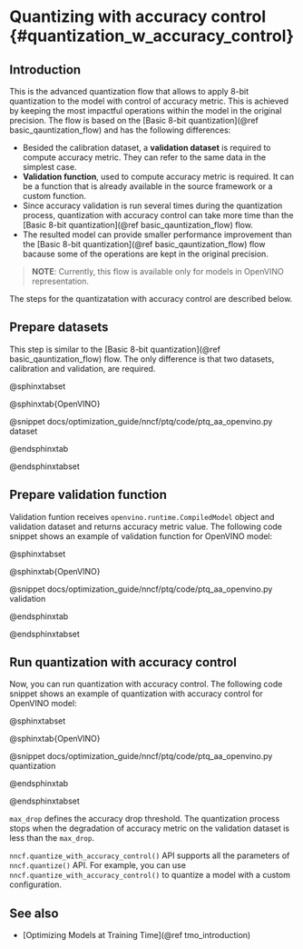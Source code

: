 # Quantizing with accuracy control {#quantization_w_accuracy_control}

## Introduction

This is the advanced quantization flow that allows to apply 8-bit quantization to the model with control of accuracy metric. This is achieved by keeping the most impactful operations within the model in the original precision. The flow is based on the [Basic 8-bit quantization](@ref basic_qauntization_flow) and has the following differences:
* Besided the calibration dataset, a **validation dataset** is required to compute accuracy metric. They can refer to the same data in the simplest case.
* **Validation function**, used to compute accuracy metric is required. It can be a function that is already available in the source framework or a custom function.
* Since accuracy validation is run several times during the quantization process, quantization with accuracy control can take more time than the [Basic 8-bit quantization](@ref basic_qauntization_flow) flow.
* The resulted model can provide smaller performance improvement than the [Basic 8-bit quantization](@ref basic_qauntization_flow) flow bacause some of the operations are kept in the original precision.

> **NOTE**: Currently, this flow is available only for models in OpenVINO representation.

The steps for the quantizatation with accuracy control are described below.

## Prepare datasets

This step is similar to the [Basic 8-bit quantization](@ref basic_qauntization_flow) flow. The only difference is that two datasets, calibration and validation, are required.

@sphinxtabset

@sphinxtab{OpenVINO}

@snippet docs/optimization_guide/nncf/ptq/code/ptq_aa_openvino.py dataset

@endsphinxtab

@endsphinxtabset

## Prepare validation function

Validation funtion receives `openvino.runtime.CompiledModel` object and 
validation dataset and returns accuracy metric value. The following code snippet shows an example of validation function for OpenVINO model:

@sphinxtabset

@sphinxtab{OpenVINO}

@snippet docs/optimization_guide/nncf/ptq/code/ptq_aa_openvino.py validation

@endsphinxtab

@endsphinxtabset

## Run quantization with accuracy control

Now, you can run quantization with accuracy control. The following code snippet shows an example of quantization with accuracy control for OpenVINO model:  

@sphinxtabset

@sphinxtab{OpenVINO}

@snippet docs/optimization_guide/nncf/ptq/code/ptq_aa_openvino.py quantization

@endsphinxtab

@endsphinxtabset

`max_drop` defines the accuracy drop threshold. The quantization process stops when the degradation of accuracy metric on the validation dataset is less than the `max_drop`. 

`nncf.quantize_with_accuracy_control()` API supports all the parameters of `nncf.quantize()` API. For example, you can use `nncf.quantize_with_accuracy_control()` to quantize a model with a custom configuration.

## See also

* [Optimizing Models at Training Time](@ref tmo_introduction)


